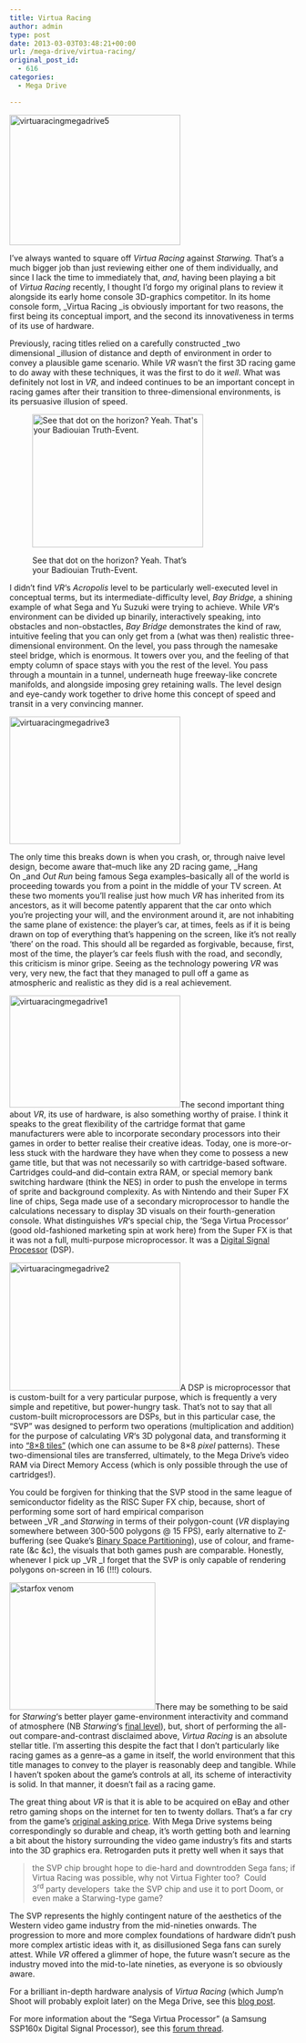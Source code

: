 ```yaml
---
title: Virtua Racing
author: admin
type: post
date: 2013-03-03T03:48:21+00:00
url: /mega-drive/virtua-racing/
original_post_id:
  - 616
categories:
  - Mega Drive

---
```

[<img class="size-medium wp-image-626 alignleft" alt="virtuaracingmegadrive5" src="http://jumpnshoot9000.com/wp-content/uploads/2013/03/virtuaracingmegadrive5-300x229.jpg" width="300" height="229" />][1]

I&#8217;ve always wanted to square off _Virtua Racing_ against _Starwing._ That&#8217;s a much bigger job than just reviewing either one of them individually, and since I lack the time to immediately that, _and_, having been playing a bit of _Virtua Racing_ recently, I thought I&#8217;d forgo my original plans to review it alongside its early home console 3D-graphics competitor. In its home console form, _Virtua Racing _is obviously important for two reasons, the first being its conceptual import, and the second its innovativeness in terms of its use of hardware.

Previously, racing titles relied on a carefully constructed _two dimensional _illusion of distance and depth of environment in order to convey a plausible game scenario. While _VR_ wasn&#8217;t the first 3D racing game to do away with these techniques, it was the first to do it _well_. What was definitely not lost in _VR_, and indeed continues to be an important concept in racing games after their transition to three-dimensional environments, is its persuasive illusion of speed.<figure id="attachment_624" style="max-width: 300px" class="wp-caption alignright">

[<img class="size-medium wp-image-624" alt="See that dot on the horizon? Yeah. That's your Badiouian Truth-Event." src="http://jumpnshoot9000.com/wp-content/uploads/2013/03/superhangon-300x234.jpg" width="300" height="234" />][2]<figcaption class="wp-caption-text">See that dot on the horizon? Yeah. That&#8217;s your Badiouian Truth-Event.</figcaption></figure> 

I didn&#8217;t find _VR_&#8216;s _Acropolis_ level to be particularly well-executed level in conceptual terms, but its intermediate-difficulty level, _Bay Bridge,_ a shining example of what Sega and Yu Suzuki were trying to achieve. While _VR_&#8216;s environment can be divided up binarily, interactively speaking, into obstacles and non-obstactles, _Bay Bridge_ demonstrates the kind of raw, intuitive feeling that you can only get from a (what was then) realistic three-dimensional environment. On the level, you pass through the namesake steel bridge, which is enormous. It towers over you, and the feeling of that empty column of space stays with you the rest of the level. You pass through a mountain in a tunnel, underneath huge freeway-like concrete manifolds, and alongside imposing grey retaining walls. The level design and eye-candy work together to drive home this concept of speed and transit in a very convincing manner.

[<img class="size-medium wp-image-621 alignleft" alt="virtuaracingmegadrive3" src="http://jumpnshoot9000.com/wp-content/uploads/2013/03/virtuaracingmegadrive3-300x224.jpg" width="300" height="224" />][3]

The only time this breaks down is when you crash, or, through naive level design, become aware that&#8211;much like any 2D racing game, _Hang On _and _Out Run_ being famous Sega examples&#8211;basically all of the world is proceeding towards you from a point in the middle of your TV screen. At these two moments you&#8217;ll realise just how much _VR_ has inherited from its ancestors, as it will become patently apparent that the car onto which you&#8217;re projecting your will, and the environment around it, are not inhabiting the same plane of existence: the player&#8217;s car, at times, feels as if it is being drawn on top of everything that&#8217;s happening on the screen, like it&#8217;s not really &#8216;there&#8217; on the road. This should all be regarded as forgivable, because, first, most of the time, the player&#8217;s car feels flush with the road, and secondly, this criticism is minor gripe. Seeing as the technology powering _VR_ was very, very new, the fact that they managed to pull off a game as atmospheric and realistic as they did is a real achievement.

[<img class="alignright size-medium wp-image-623" alt="virtuaracingmegadrive1" src="http://jumpnshoot9000.com/wp-content/uploads/2013/03/virtuaracingmegadrive1-300x197.jpg" width="300" height="197" />][4]The second important thing about _VR_, its use of hardware, is also something worthy of praise. I think it speaks to the great flexibility of the cartridge format that game manufacturers were able to incorporate secondary processors into their games in order to better realise their creative ideas. Today, one is more-or-less stuck with the hardware they have when they come to possess a new game title, but that was not necessarily so with cartridge-based software. Cartridges could&#8211;and did&#8211;contain extra RAM, or special memory bank switching hardware (think the NES) in order to push the envelope in terms of sprite and background complexity. As with Nintendo and their Super FX line of chips, Sega made use of a secondary microprocessor to handle the calculations necessary to display 3D visuals on their fourth-generation console. What distinguishes _VR_&#8216;s special chip, the &#8216;Sega Virtua Processor&#8217; (good old-fashioned marketing spin at work here) from the Super FX is that it was not a full, multi-purpose microprocessor. It was a [Digital Signal Processor][5] (DSP).

[<img class="alignleft size-medium wp-image-622" alt="virtuaracingmegadrive2" src="http://jumpnshoot9000.com/wp-content/uploads/2013/03/virtuaracingmegadrive2-300x225.jpg" width="300" height="225" />][6]A DSP is microprocessor that is custom-built for a very particular purpose, which is frequently a very simple and repetitive, but power-hungry task. That&#8217;s not to say that all custom-built microprocessors are DSPs, but in this particular case, the &#8220;SVP&#8221; was designed to perform two operations (multiplication and addition) for the purpose of calculating _VR_&#8216;s 3D polygonal data, and transforming it into [&#8220;8&#215;8 tiles&#8221;][7] (which one can assume to be 8&#215;8 _pixel_ patterns). These two-dimensional tiles are transferred, ultimately, to the Mega Drive&#8217;s video RAM via Direct Memory Access (which is only possible through the use of cartridges!).

You could be forgiven for thinking that the SVP stood in the same league of semiconductor fidelity as the RISC Super FX chip, because, short of performing some sort of hard empirical comparison between _VR _and _Starwing_ in terms of their polygon-count (_VR_ displaying somewhere between 300-500 polygons @ 15 FPS), early alternative to Z-buffering (see Quake&#8217;s [Binary Space Partitioning][8]), use of colour, and frame-rate (&c &c), the visuals that both games push are comparable. Honestly, whenever I pick up _VR _I forget that the SVP is only capable of rendering polygons on-screen in 16 (!!!) colours.

[<img class="alignright size-full wp-image-639" alt="starfox venom" src="http://jumpnshoot9000.com/wp-content/uploads/2013/03/starfox-venom.png" width="256" height="224" />][9]There may be something to be said for _Starwing_&#8216;s better player game-environment interactivity and command of atmosphere (NB _Starwing_&#8216;s [final level][10]), but, short of performing the all-out compare-and-contrast disclaimed above, _Virtua Racing_ is an absolute stellar title. I&#8217;m asserting this despite the fact that I don&#8217;t particularly like racing games as a genre&#8211;as a game in itself, the world environment that this title manages to convey to the player is reasonably deep and tangible. While I haven&#8217;t spoken about the game&#8217;s controls at all, its scheme of interactivity is solid. In that manner, it doesn&#8217;t fail as a racing game.

The great thing about _VR_ is that it is able to be acquired on eBay and other retro gaming shops on the internet for ten to twenty dollars. That&#8217;s a far cry from the game&#8217;s [original asking price][11]. With Mega Drive systems being correspondingly so durable and cheap, it&#8217;s worth getting both and learning a bit about the history surrounding the video game industry&#8217;s fits and starts into the 3D graphics era. Retrogarden puts it pretty well when it says that

> the SVP chip brought hope to die-hard and downtrodden Sega fans; if Virtua Racing was possible, why not Virtua Fighter too?  Could 3<sup>rd</sup> party developers  take the SVP chip and use it to port Doom, or even make a Starwing-type game?

The SVP represents the highly contingent nature of the aesthetics of the Western video game industry from the mid-nineties onwards. The progression to more and more complex foundations of hardware didn&#8217;t push more complex artistic ideas with it, as disillusioned Sega fans can surely attest. While _VR_ offered a glimmer of hope, the future wasn&#8217;t secure as the industry moved into the mid-to-late nineties, as everyone is so obviously aware.

For a brilliant in-depth hardware analysis of _Virtua Racing_ (which Jump&#8217;n Shoot will probably exploit later) on the Mega Drive, see this [blog post][12].

For more information about the &#8220;Sega Virtua Processor&#8221; (a Samsung SSP160x Digital Signal Processor), see this [forum thread][13].

&nbsp;

 [1]: http://jumpnshoot9000.com/wp-content/uploads/2013/03/virtuaracingmegadrive5.jpg
 [2]: http://jumpnshoot9000.com/wp-content/uploads/2013/03/superhangon.jpg
 [3]: http://jumpnshoot9000.com/wp-content/uploads/2013/03/virtuaracingmegadrive3.jpg
 [4]: http://jumpnshoot9000.com/wp-content/uploads/2013/03/virtuaracingmegadrive1.jpg
 [5]: http://en.wikipedia.org/wiki/Digital_signal_processor
 [6]: http://jumpnshoot9000.com/wp-content/uploads/2013/03/virtuaracingmegadrive2.jpg
 [7]: https://code.google.com/p/genplus-gx/source/diff?r=31&format=side&path=/trunk/docs/gen-hw.txt
 [8]: http://en.wikipedia.org/wiki/Binary_space_partitioning
 [9]: http://jumpnshoot9000.com/wp-content/uploads/2013/03/starfox-venom.png
 [10]: http://www.youtube.com/watch?v=fxEf9terhD8
 [11]: http://www.retrogarden.co.uk/reviews/virtua-racing/
 [12]: http://imagequalitymatters.blogspot.com.au/2011/01/retro-tech-analysis-virtua-racing-md-vs.html
 [13]: http://forum.beyond3d.com/showthread.php?t=47143